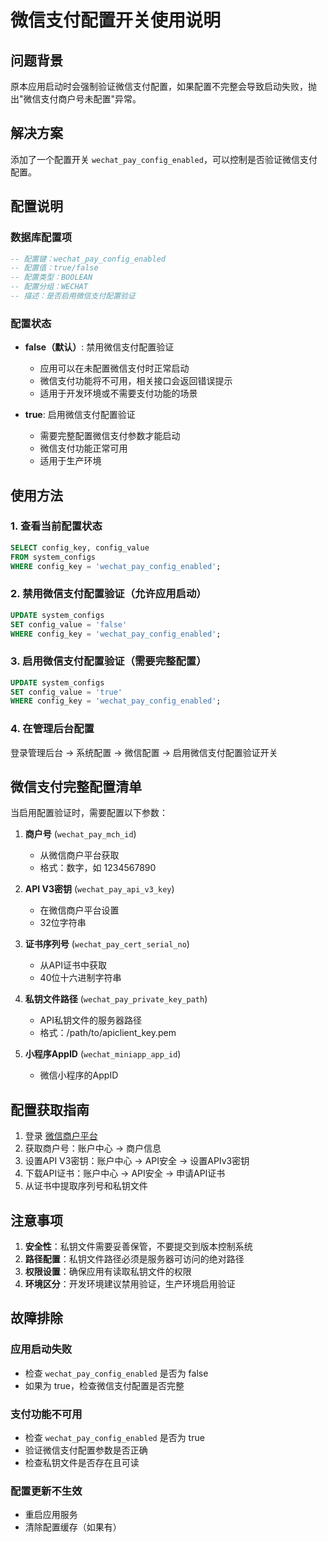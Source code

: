 # 微信支付配置开关使用说明

## 问题背景

原本应用启动时会强制验证微信支付配置，如果配置不完整会导致启动失败，抛出"微信支付商户号未配置"异常。

## 解决方案

添加了一个配置开关 `wechat_pay_config_enabled`，可以控制是否验证微信支付配置。

## 配置说明

### 数据库配置项

```sql
-- 配置键：wechat_pay_config_enabled
-- 配置值：true/false
-- 配置类型：BOOLEAN
-- 配置分组：WECHAT
-- 描述：是否启用微信支付配置验证
```

### 配置状态

- **false（默认）**: 禁用微信支付配置验证
  - 应用可以在未配置微信支付时正常启动
  - 微信支付功能将不可用，相关接口会返回错误提示
  - 适用于开发环境或不需要支付功能的场景

- **true**: 启用微信支付配置验证
  - 需要完整配置微信支付参数才能启动
  - 微信支付功能正常可用
  - 适用于生产环境

## 使用方法

### 1. 查看当前配置状态

```sql
SELECT config_key, config_value 
FROM system_configs 
WHERE config_key = 'wechat_pay_config_enabled';
```

### 2. 禁用微信支付配置验证（允许应用启动）

```sql
UPDATE system_configs 
SET config_value = 'false' 
WHERE config_key = 'wechat_pay_config_enabled';
```

### 3. 启用微信支付配置验证（需要完整配置）

```sql
UPDATE system_configs 
SET config_value = 'true' 
WHERE config_key = 'wechat_pay_config_enabled';
```

### 4. 在管理后台配置

登录管理后台 → 系统配置 → 微信配置 → 启用微信支付配置验证开关

## 微信支付完整配置清单

当启用配置验证时，需要配置以下参数：

1. **商户号** (`wechat_pay_mch_id`)
   - 从微信商户平台获取
   - 格式：数字，如 1234567890

2. **API V3密钥** (`wechat_pay_api_v3_key`)
   - 在微信商户平台设置
   - 32位字符串

3. **证书序列号** (`wechat_pay_cert_serial_no`)
   - 从API证书中获取
   - 40位十六进制字符串

4. **私钥文件路径** (`wechat_pay_private_key_path`)
   - API私钥文件的服务器路径
   - 格式：/path/to/apiclient_key.pem

5. **小程序AppID** (`wechat_miniapp_app_id`)
   - 微信小程序的AppID

## 配置获取指南

1. 登录 [微信商户平台](https://pay.weixin.qq.com/)
2. 获取商户号：账户中心 → 商户信息
3. 设置API V3密钥：账户中心 → API安全 → 设置APIv3密钥
4. 下载API证书：账户中心 → API安全 → 申请API证书
5. 从证书中提取序列号和私钥文件

## 注意事项

1. **安全性**：私钥文件需要妥善保管，不要提交到版本控制系统
2. **路径配置**：私钥文件路径必须是服务器可访问的绝对路径
3. **权限设置**：确保应用有读取私钥文件的权限
4. **环境区分**：开发环境建议禁用验证，生产环境启用验证

## 故障排除

### 应用启动失败
- 检查 `wechat_pay_config_enabled` 是否为 false
- 如果为 true，检查微信支付配置是否完整

### 支付功能不可用
- 检查 `wechat_pay_config_enabled` 是否为 true
- 验证微信支付配置参数是否正确
- 检查私钥文件是否存在且可读

### 配置更新不生效
- 重启应用服务
- 清除配置缓存（如果有）
